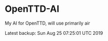 # OpenTTD-AI
My AI for OpenTTD, will use primarily air

Latest backup: Sun Aug 25 07:25:01 UTC 2019
